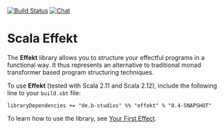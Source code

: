 [![Build Status](https://travis-ci.org/b-studios/scala-effekt.svg?branch=master)](https://travis-ci.org/b-studios/scala-effekt)
[![Chat](https://badges.gitter.im/Join%20Chat.svg)](https://gitter.im/scala-effekt/scala-effekt)

# Scala Effekt
The **Effekt** library allows you to structure your effectful programs
in a functional way. It thus represents an alternative to traditional
monad transformer based program structuring techniques.

To use **Effekt** (tested with Scala 2.11 and Scala 2.12), include the
following line to your `build.sbt` file:

```
libraryDependencies += "de.b-studios" %% "effekt" % "0.4-SNAPSHOT"
```

To learn how to use the library, see [Your First Effect](http://b-studios.de/scala-effekt/guides/getting-started.html).
